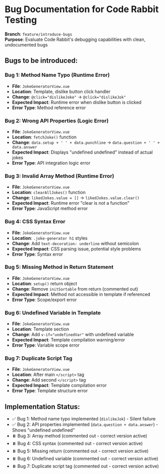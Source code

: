 # Bug Documentation for Code Rabbit Testing

**Branch**: `feature/introduce-bugs`  
**Purpose**: Evaluate Code Rabbit's debugging capabilities with clean, undocumented bugs

## Bugs to be introduced:

### Bug 1: Method Name Typo (Runtime Error)
- **File**: `JokeGeneratorView.vue`
- **Location**: Template, dislike button click handler
- **Change**: `@click="dislikeJoke"` → `@click="dislikeJok"`
- **Expected Impact**: Runtime error when dislike button is clicked
- **Error Type**: Method reference error

### Bug 2: Wrong API Properties (Logic Error)
- **File**: `JokeGeneratorView.vue` 
- **Location**: `fetchJoke()` function
- **Change**: `data.setup + ' ' + data.punchline` → `data.question + ' ' + data.answer`
- **Expected Impact**: Displays "undefined undefined" instead of actual jokes
- **Error Type**: API integration logic error

### Bug 3: Invalid Array Method (Runtime Error)
- **File**: `JokeGeneratorView.vue`
- **Location**: `clearAllJokes()` function  
- **Change**: `likedJokes.value = []` → `likedJokes.value.clear()`
- **Expected Impact**: Runtime error "clear is not a function" 
- **Error Type**: JavaScript method error

### Bug 4: CSS Syntax Error
- **File**: `JokeGeneratorView.vue`
- **Location**: `.joke-generator h1` styles
- **Change**: Add `text-decoration: underline` without semicolon
- **Expected Impact**: CSS parsing issue, potential style problems
- **Error Type**: Syntax error

### Bug 5: Missing Method in Return Statement
- **File**: `JokeGeneratorView.vue`
- **Location**: `setup()` return object
- **Change**: Remove `initSortable` from return (commented out)
- **Expected Impact**: Method not accessible in template if referenced
- **Error Type**: Scope/export error

### Bug 6: Undefined Variable in Template
- **File**: `JokeGeneratorView.vue`
- **Location**: Template section
- **Change**: Add `v-if="undefinedVar"` with undefined variable
- **Expected Impact**: Template compilation warning/error
- **Error Type**: Variable scope error

### Bug 7: Duplicate Script Tag
- **File**: `JokeGeneratorView.vue`
- **Location**: After main `</script>` tag
- **Change**: Add second `</script>` tag
- **Expected Impact**: Template compilation error
- **Error Type**: Template structure error

## Implementation Status:
- ✅ Bug 1: Method name typo implemented (`dislikeJok`) - Silent failure
- ✅ Bug 2: API properties implemented (`data.question + data.answer`) - Shows "undefined undefined"
- ⏸️ Bug 3: Array method (commented out - correct version active)
- ⏸️ Bug 4: CSS syntax (commented out - correct version active)
- ⏸️ Bug 5: Missing return (commented out - correct version active)
- ⏸️ Bug 6: Undefined variable (commented out - correct version active)
- ⏸️ Bug 7: Duplicate script tag (commented out - correct version active)